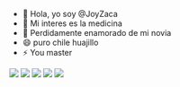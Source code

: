 - 👋 Hola, yo soy @JoyZaca
- 👀 Mi interes es la medicina 
- 💞️ Perdidamente enamorado de mi novia
- 😄 puro chile huajillo
- ⚡ You master
<p align="left">
  <img src="https://img.shields.io/badge/C++-00599C?style=for-the-badge&logo=c%2B%2B&logoColor=white" />
  <img src="https://img.shields.io/badge/JavaScript-323330?style=for-the-badge&logo=javascript&logoColor=F7DF1E" />
  <img src="https://img.shields.io/badge/HTML5-E34F26?style=for-the-badge&logo=html5&logoColor=white" />
  <img src="https://img.shields.io/badge/CSS3-1572B6?style=for-the-badge&logo=css3&logoColor=white" />
  <img src="https://img.shields.io/badge/PHP-777BB4?style=for-the-badge&logo=php&logoColor=white" />
</p>
<!---
JoyZaca/JoyZaca is a ✨ special ✨ repository because its `README.md` (this file) appears on your GitHub profile.
You can click the Preview link to take a look at your changes.
--->
